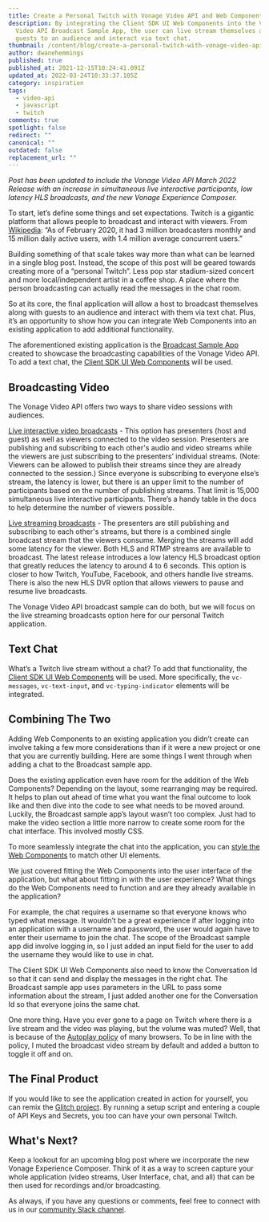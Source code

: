 ```yaml
---
title: Create a Personal Twitch with Vonage Video API and Web Components
description: By integrating the Client SDK UI Web Components into the Vonage
  Video API Broadcast Sample App, the user can live stream themselves along with
  guests to an audience and interact via text chat.
thumbnail: /content/blog/create-a-personal-twitch-with-vonage-video-api-and-web-components/personal-twitch.png
author: dwanehemmings
published: true
published_at: 2021-12-15T10:24:41.091Z
updated_at: 2022-03-24T10:33:37.105Z
category: inspiration
tags:
  - video-api
  - javascript
  - twitch
comments: true
spotlight: false
redirect: ""
canonical: ""
outdated: false
replacement_url: ""
---
```

*Post has been updated to include the Vonage Video API March 2022 Release with an increase in simultaneous live interactive participants, low latency HLS broadcasts, and the new Vonage Experience Composer.*

To start, let’s define some things and set expectations. Twitch is a gigantic platform that allows people to broadcast and interact with viewers. From [Wikipedia](https://en.wikipedia.org/wiki/Twitch_(service)):
“As of February 2020, it had 3 million broadcasters monthly and 15 million daily active users, with 1.4 million average concurrent users.”

Building something of that scale takes way more than what can be learned in a single blog post. Instead, the scope of this post will be geared towards creating more of a “personal Twitch”. Less pop star stadium-sized concert and more local/independent artist in a coffee shop. A place where the person broadcasting can actually read the messages in the chat room.

So at its core, the final application will allow a host to broadcast themselves along with guests to an audience and interact with them via text chat. Plus, it’s an opportunity to show how you can integrate Web Components into an existing application to add additional functionality.

The aforementioned existing application is the [Broadcast Sample App](https://github.com/opentok/broadcast-sample-app) created to showcase the broadcasting capabilities of the Vonage Video API. To add a text chat, the [Client SDK UI Web Components](https://github.com/nexmo-community/clientsdk-ui-js) will be used.

## Broadcasting Video

The Vonage Video API offers two ways to share video sessions with audiences.

[Live interactive video broadcasts](https://tokbox.com/developer/guides/broadcast/live-interactive-video/) - This option has presenters (host and guest) as well as viewers connected to the video session. Presenters are publishing and subscribing to each other's audio and video streams while the viewers are just subscribing to the presenters’ individual streams. (Note: Viewers can be allowed to publish their streams since they are already connected to the session.) Since everyone is subscribing to everyone else’s stream, the latency is lower, but there is an upper limit to the number of participants based on the number of publishing streams. That limit is 15,000 simultaneous live interactive participants. There’s a handy table in the docs to help determine the number of viewers possible.

[Live streaming broadcasts](https://tokbox.com/developer/guides/broadcast/live-streaming/) - The presenters are still publishing and subscribing to each other's streams, but there is a combined single broadcast stream that the viewers consume. Merging the streams will add some latency for the viewer. Both HLS and RTMP streams are available to broadcast. The latest release introduces a low latency HLS broadcast option that greatly reduces the latency to around 4 to 6 seconds. This option is closer to how Twitch, YouTube, Facebook, and others handle live streams. There is also the new HLS DVR option that allows viewers to pause and resume live broadcasts.

The Vonage Video API broadcast sample can do both, but we will focus on the live streaming broadcasts option here for our personal Twitch application.

## Text Chat

What’s a Twitch live stream without a chat? To add that functionality, the [Client SDK UI Web Components](https://github.com/nexmo-community/clientsdk-ui-js) will be used. More specifically, the `vc-messages`, `vc-text-input`, and `vc-typing-indicator` elements will be integrated.

## Combining The Two

Adding Web Components to an existing application you didn’t create can involve taking a few more considerations than if it were a new project or one that you are currently building. Here are some things I went through when adding a chat to the Broadcast sample app.

Does the existing application even have room for the addition of the Web Components? Depending on the layout, some rearranging may be required. It helps to plan out ahead of time what you want the final outcome to look like and then dive into the code to see what needs to be moved around. Luckily, the Broadcast sample app’s layout wasn’t too complex. Just had to make the video section a little more narrow to create some room for the chat interface. This involved mostly CSS.

To more seamlessly integrate the chat into the application, you can [style the Web Components](https://learn.vonage.com/blog/2021/10/18/styling-web-components/) to match other UI elements.

We just covered fitting the Web Components into the user interface of the application, but what about fitting in with the user experience? What things do the Web Components need to function and are they already available in the application?

For example, the chat requires a username so that everyone knows who typed what message. It wouldn’t be a great experience if after logging into an application with a username and password, the user would again have to enter their username to join the chat. The scope of the Broadcast sample app did involve logging in, so I just added an input field for the user to add the username they would like to use in chat.

The Client SDK UI Web Components also need to know the Conversation Id so that it can send and display the messages in the right chat. The Broadcast sample app uses parameters in the URL to pass some information about the stream, I just added another one for the Conversation Id so that everyone joins the same chat.

One more thing. Have you ever gone to a page on Twitch where there is a live stream and the video was playing, but the volume was muted? Well, that is because of the [Autoplay policy](https://developer.chrome.com/blog/autoplay/) of many browsers. To be in line with the policy, I muted the broadcast video stream by default and added a button to toggle it off and on.

## The Final Product

If you would like to see the application created in action for yourself, you can remix the [Glitch project](https://glitch.com/edit/#!/remix/personal-twitch-demo?path=README.md%3A1%3A0). By running a setup script and entering a couple of API Keys and Secrets, you too can have your own personal Twitch.

## What's Next?

Keep a lookout for an upcoming blog post where we incorporate the new Vonage Experience Composer. Think of it as a way to screen capture your whole application (video streams, User Interface, chat, and all) that can be then used for recordings and/or broadcasting.

As always, if you have any questions or comments, feel free to connect with us in our [community Slack channel](https://developer.vonage.com/slack).
